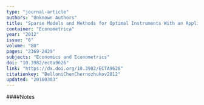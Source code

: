 ```yaml
---
type: "journal-article"
authors: "Unknown Authors"
title: "Sparse Models and Methods for Optimal Instruments With an Application to Eminent Domain"
container: "Econometrica"
year: "2012"
issue: "6"
volume: "80"
pages: "2369-2429"
subjects: "Economics and Econometrics"
doi: "10.3982/ecta9626"
link: "https://dx.doi.org/10.3982/ECTA9626"
citationkey: "BelloniChenChernozhukov2012"
updated: "20160303"
---
```


####Notes
